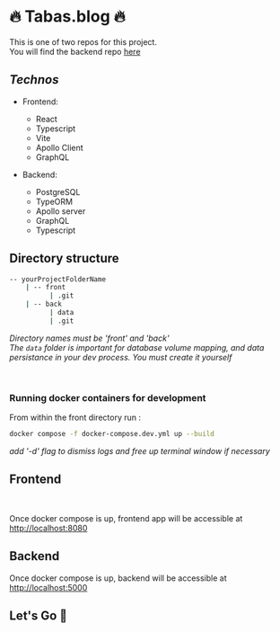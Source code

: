 # 🔥 Tabas.blog 🔥

This is one of two repos for this project.  
You will find the backend repo [here](https://github.com/WildCodeSchool/2209-wns-rivest-groupe3-back)

## _Technos_

- Frontend:

  - React
  - Typescript
  - Vite
  - Apollo Client
  - GraphQL

- Backend:
  - PostgreSQL
  - TypeORM
  - Apollo server
  - GraphQL
  - Typescript

## **Directory structure**

```bash
-- yourProjectFolderName
    | -- front
          | .git
    | -- back
          | data
          | .git
```

_Directory names must be 'front' and 'back'_  
_The `data` folder is important for database volume mapping, and data persistance in your dev process. You must create it yourself_

<br>

### Running docker containers for development

From within the front directory run :

```bash
docker compose -f docker-compose.dev.yml up --build
```

_add '-d' flag to dismiss logs and free up terminal window if necessary_

## **Frontend**

<br>

Once docker compose is up, frontend app will be accessible at [http://localhost:8080](http://localhost:8080)

## **Backend**

Once docker compose is up, backend will be accessible at [http://localhost:5000](http://localhost:5000)

## Let's Go 🚀
